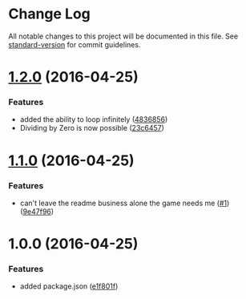# Change Log

All notable changes to this project will be documented in this file. See [standard-version](https://github.com/conventional-changelog/standard-version) for commit guidelines.

<a name="1.2.0"></a>
# [1.2.0](https://github.com/benmonro/stv-ex/compare/v1.1.0...v1.2.0) (2016-04-25)


### Features

* added the ability to loop infinitely ([4836856](https://github.com/benmonro/stv-ex/commit/4836856))
* Dividing by Zero is now possible ([23c6457](https://github.com/benmonro/stv-ex/commit/23c6457))



<a name="1.1.0"></a>
# [1.1.0](https://github.com/benmonro/stv-ex/compare/v1.0.0...v1.1.0) (2016-04-25)


### Features

* can't leave the readme business alone the game needs me ([#1](https://github.com/benmonro/stv-ex/issues/1)) ([9e47f96](https://github.com/benmonro/stv-ex/commit/9e47f96))



<a name="1.0.0"></a>
# 1.0.0 (2016-04-25)


### Features

* added package.json ([e1f801f](https://github.com/benmonro/stv-ex/commit/e1f801f))
